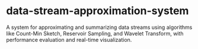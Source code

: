# data-stream-approximation-system
A system for approximating and summarizing data streams using algorithms like Count-Min Sketch, Reservoir Sampling, and Wavelet Transform, with performance evaluation and real-time visualization.
